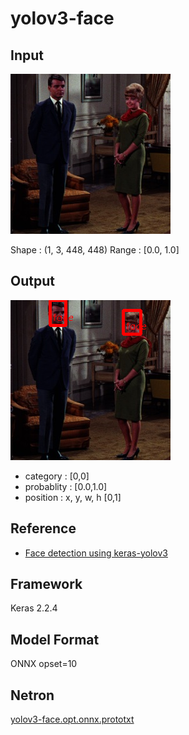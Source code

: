 # yolov3-face

## Input

![Input](couple.jpg)

Shape : (1, 3, 448, 448)
Range : [0.0, 1.0]

## Output

![Output](output.png)

- category : [0,0]
- probablity : [0.0,1.0]
- position : x, y, w, h [0,1]

## Reference

- [Face detection using keras-yolov3](https://github.com/axinc-ai/yolov3-face)

## Framework

Keras 2.2.4

## Model Format

ONNX opset=10

## Netron

[yolov3-face.opt.onnx.prototxt](https://lutzroeder.github.io/netron/?url=https://storage.googleapis.com/ailia-models/yolov3-face/yolov3-face.opt.onnx.prototxt)
